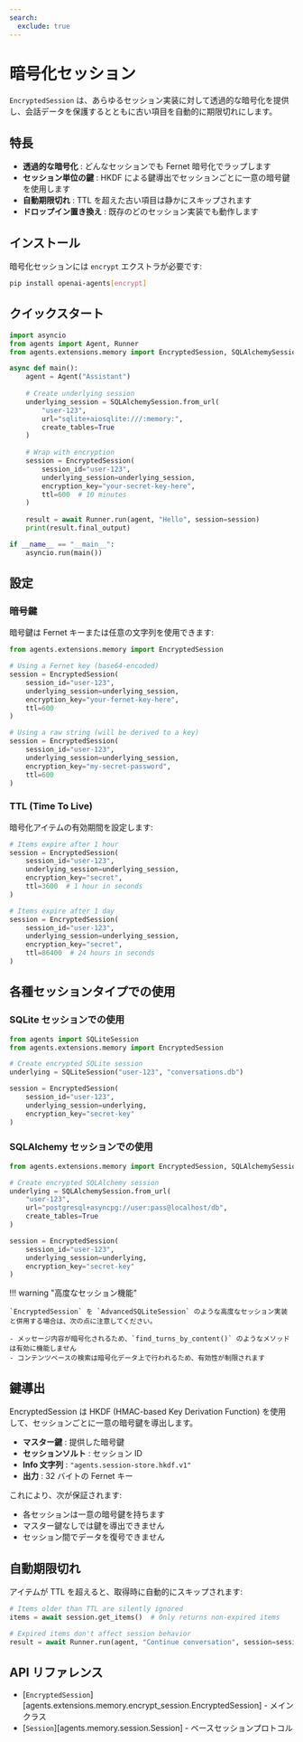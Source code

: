 ```yaml
---
search:
  exclude: true
---
```

# 暗号化セッション

`EncryptedSession` は、あらゆるセッション実装に対して透過的な暗号化を提供し、会話データを保護するとともに古い項目を自動的に期限切れにします。

## 特長

-  **透過的な暗号化** : どんなセッションでも Fernet 暗号化でラップします
-  **セッション単位の鍵** : HKDF による鍵導出でセッションごとに一意の暗号鍵を使用します
-  **自動期限切れ** : TTL を超えた古い項目は静かにスキップされます
-  **ドロップイン置き換え** : 既存のどのセッション実装でも動作します

## インストール

暗号化セッションには `encrypt` エクストラが必要です:

```bash
pip install openai-agents[encrypt]
```

## クイックスタート

```python
import asyncio
from agents import Agent, Runner
from agents.extensions.memory import EncryptedSession, SQLAlchemySession

async def main():
    agent = Agent("Assistant")
    
    # Create underlying session
    underlying_session = SQLAlchemySession.from_url(
        "user-123",
        url="sqlite+aiosqlite:///:memory:",
        create_tables=True
    )
    
    # Wrap with encryption
    session = EncryptedSession(
        session_id="user-123",
        underlying_session=underlying_session,
        encryption_key="your-secret-key-here",
        ttl=600  # 10 minutes
    )
    
    result = await Runner.run(agent, "Hello", session=session)
    print(result.final_output)

if __name__ == "__main__":
    asyncio.run(main())
```

## 設定

### 暗号鍵

暗号鍵は Fernet キーまたは任意の文字列を使用できます:

```python
from agents.extensions.memory import EncryptedSession

# Using a Fernet key (base64-encoded)
session = EncryptedSession(
    session_id="user-123",
    underlying_session=underlying_session,
    encryption_key="your-fernet-key-here",
    ttl=600
)

# Using a raw string (will be derived to a key)
session = EncryptedSession(
    session_id="user-123", 
    underlying_session=underlying_session,
    encryption_key="my-secret-password",
    ttl=600
)
```

### TTL (Time To Live)

暗号化アイテムの有効期間を設定します:

```python
# Items expire after 1 hour
session = EncryptedSession(
    session_id="user-123",
    underlying_session=underlying_session,
    encryption_key="secret",
    ttl=3600  # 1 hour in seconds
)

# Items expire after 1 day
session = EncryptedSession(
    session_id="user-123",
    underlying_session=underlying_session,
    encryption_key="secret", 
    ttl=86400  # 24 hours in seconds
)
```

## 各種セッションタイプでの使用

### SQLite セッションでの使用

```python
from agents import SQLiteSession
from agents.extensions.memory import EncryptedSession

# Create encrypted SQLite session
underlying = SQLiteSession("user-123", "conversations.db")

session = EncryptedSession(
    session_id="user-123",
    underlying_session=underlying,
    encryption_key="secret-key"
)
```

### SQLAlchemy セッションでの使用

```python
from agents.extensions.memory import EncryptedSession, SQLAlchemySession

# Create encrypted SQLAlchemy session
underlying = SQLAlchemySession.from_url(
    "user-123",
    url="postgresql+asyncpg://user:pass@localhost/db",
    create_tables=True
)

session = EncryptedSession(
    session_id="user-123",
    underlying_session=underlying,
    encryption_key="secret-key"
)
```

!!! warning "高度なセッション機能"

    `EncryptedSession` を `AdvancedSQLiteSession` のような高度なセッション実装と併用する場合は、次の点に注意してください。

    - メッセージ内容が暗号化されるため、`find_turns_by_content()` のようなメソッドは有効に機能しません
    - コンテンツベースの検索は暗号化データ上で行われるため、有効性が制限されます



## 鍵導出

EncryptedSession は HKDF (HMAC-based Key Derivation Function) を使用して、セッションごとに一意の暗号鍵を導出します。

-  **マスター鍵** : 提供した暗号鍵
-  **セッションソルト** : セッション ID
-  **Info 文字列** : `"agents.session-store.hkdf.v1"`
-  **出力** : 32 バイトの Fernet キー

これにより、次が保証されます:
- 各セッションは一意の暗号鍵を持ちます
- マスター鍵なしでは鍵を導出できません
- セッション間でデータを復号できません

## 自動期限切れ

アイテムが TTL を超えると、取得時に自動的にスキップされます:

```python
# Items older than TTL are silently ignored
items = await session.get_items()  # Only returns non-expired items

# Expired items don't affect session behavior
result = await Runner.run(agent, "Continue conversation", session=session)
```

## API リファレンス

- [`EncryptedSession`][agents.extensions.memory.encrypt_session.EncryptedSession] - メインクラス
- [`Session`][agents.memory.session.Session] - ベースセッションプロトコル